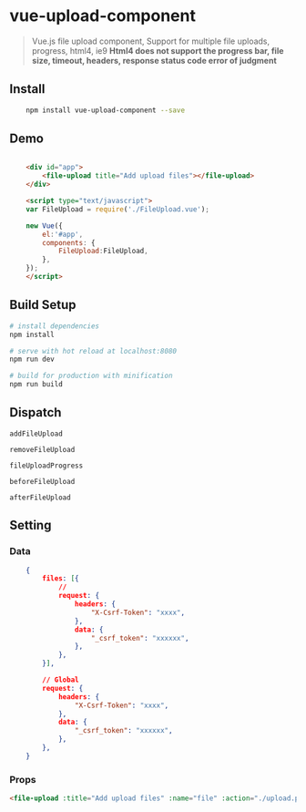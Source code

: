 # vue-upload-component

> Vue.js file upload component, Support for multiple file uploads, progress, html4, ie9
**Html4 does not support the progress bar, file size, timeout, headers, response status code error of judgment**



## Install

``` bash
    npm install vue-upload-component --save
```


## Demo
``` html

    <div id="app">
        <file-upload title="Add upload files"></file-upload>
    </div>

    <script type="text/javascript">
    var FileUpload = require('./FileUpload.vue');

    new Vue({
        el:'#app',
        components: {
            FileUpload:FileUpload,
        },
    });
    </script>
```



## Build Setup

``` bash
# install dependencies
npm install

# serve with hot reload at localhost:8080
npm run dev

# build for production with minification
npm run build
```


## Dispatch
    addFileUpload

    removeFileUpload

    fileUploadProgress

    beforeFileUpload

    afterFileUpload




## Setting

### Data
``` json
    {
        files: [{
            //
            request: {
                headers: {
                    "X-Csrf-Token": "xxxx",
                },
                data: {
                    "_csrf_token": "xxxxxx",
                },
            },
        }],

        // Global
        request: {
            headers: {
                "X-Csrf-Token": "xxxx",
            },
            data: {
                "_csrf_token": "xxxxxx",
            },
        },
    }
```


### Props
``` html
<file-upload :title="Add upload files" :name="file" :action="./upload.php" :accept="accept"  :multiple="multiple" :size="size" :timeout="3600000"></file-upload>
```
